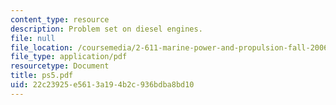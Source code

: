 ```yaml
---
content_type: resource
description: Problem set on diesel engines.
file: null
file_location: /coursemedia/2-611-marine-power-and-propulsion-fall-2006/22c23925e5613a194b2c936bdba8bd10_ps5.pdf
file_type: application/pdf
resourcetype: Document
title: ps5.pdf
uid: 22c23925-e561-3a19-4b2c-936bdba8bd10
---
```

